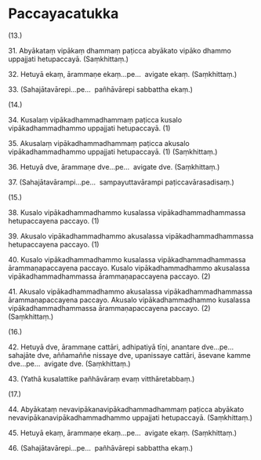 # Paccayacatukka

(13.)

31\. Abyākataṃ vipākaṃ dhammaṃ paṭicca abyākato vipāko dhammo uppajjati hetupaccayā. (Saṃkhittaṃ.)

32\. Hetuyā ekaṃ, ārammaṇe ekaṃ…pe…  avigate ekaṃ. (Saṃkhittaṃ.)

33\. (Sahajātavārepi…pe…  pañhāvārepi sabbattha ekaṃ.)

(14.)

34\. Kusalaṃ vipākadhammadhammaṃ paṭicca kusalo vipākadhammadhammo uppajjati hetupaccayā. (1)

35\. Akusalaṃ vipākadhammadhammaṃ paṭicca akusalo vipākadhammadhammo uppajjati hetupaccayā. (1) (Saṃkhittaṃ.)

36\. Hetuyā dve, ārammaṇe dve…pe…  avigate dve. (Saṃkhittaṃ.)

37\. (Sahajātavārampi…pe…  sampayuttavārampi paṭiccavārasadisaṃ.)

(15.)

38\. Kusalo vipākadhammadhammo kusalassa vipākadhammadhammassa hetupaccayena paccayo. (1)

39\. Akusalo vipākadhammadhammo akusalassa vipākadhammadhammassa hetupaccayena paccayo. (1)

40\. Kusalo vipākadhammadhammo kusalassa vipākadhammadhammassa ārammaṇapaccayena paccayo. Kusalo vipākadhammadhammo akusalassa vipākadhammadhammassa ārammaṇapaccayena paccayo. (2)

41\. Akusalo vipākadhammadhammo akusalassa vipākadhammadhammassa ārammaṇapaccayena paccayo. Akusalo vipākadhammadhammo kusalassa vipākadhammadhammassa ārammaṇapaccayena paccayo. (2) (Saṃkhittaṃ.)

(16.)

42\. Hetuyā dve, ārammaṇe cattāri, adhipatiyā tīṇi, anantare dve…pe…  sahajāte dve, aññamaññe nissaye dve, upanissaye cattāri, āsevane kamme dve…pe…  avigate dve. (Saṃkhittaṃ.)

43\. (Yathā kusalattike pañhāvāraṃ evaṃ vitthāretabbaṃ.)

(17.)

44\. Abyākataṃ nevavipākanavipākadhammadhammaṃ paṭicca abyākato nevavipākanavipākadhammadhammo uppajjati hetupaccayā. (Saṃkhittaṃ.)

45\. Hetuyā ekaṃ, ārammaṇe ekaṃ…pe…  avigate ekaṃ. (Saṃkhittaṃ.)

46\. (Sahajātavārepi…pe…  pañhāvārepi sabbattha ekaṃ.)
